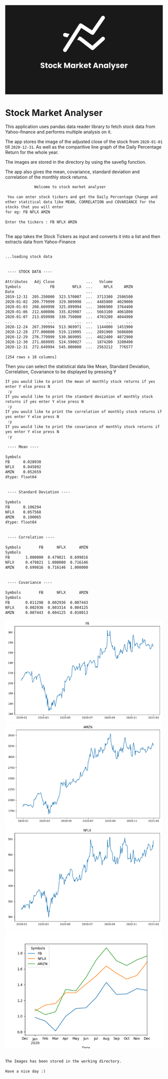<img width="1080px" src="./static/Header-Image.png">

# Stock Market Analyser

This application uses pandas data reader library to fetch stock data from Yahoo-finance and performs multiple analysis on it.

The app stores the image of the adjusted close of the stock from `2020-01-01` till `2020-12-31`. As well as the comparitive line graph of the Daily Percentage Return for the whole year.

The images are stored in the directory by using the savefig function.

The app also gives the mean, covariance, standard deviation and correlation of the monthly stock returns.

```
             Welcome to stock market analyser

 You can enter stock tickers and get the Daily Percentage Change and other statitical data like MEAN, CORRELATION and COVARIANCE for the stocks that you will enter
for eg: FB NFLX AMZN

Enter the tickers : FB NFLX AMZN


```

The app takes the Stock Tickers as input and converts it into a list and then extracts data from Yahoo-Finance

```

...loading stock data


 ---- STOCK DATA ----

Attributes   Adj Close              ...   Volume
Symbols             FB        NFLX  ...     NFLX     AMZN
Date                                ...
2019-12-31  205.250000  323.570007  ...  3713300  2506500
2020-01-02  209.779999  329.809998  ...  4485800  4029000
2020-01-03  208.669998  325.899994  ...  3806900  3764400
2020-01-06  212.600006  335.829987  ...  5663100  4061800
2020-01-07  213.059998  330.750000  ...  4703200  4044900
...                ...         ...  ...      ...      ...
2020-12-24  267.399994  513.969971  ...  1144000  1451900
2020-12-28  277.000000  519.119995  ...  2891900  5686800
2020-12-29  276.779999  530.869995  ...  4022400  4872900
2020-12-30  271.869995  524.590027  ...  1874200  3200400
2020-12-31  272.649994  545.000000  ...  2563212   776577

[254 rows x 18 columns]

```

Then you can select the statistical data like Mean, Standard Deviation, Correlation, Covariance to be displayed by pressing Y

```
If you would like to print the mean of monthly stock returns if yes enter Y else press N
 :y
If you would like to print the standard deviation of monthly stock returns if yes enter Y else press N
 :y
If you would like to print the correlation of monthly stock returns if yes enter Y else press N
 :y
If you would like to print the covariance of monthly stock returns if yes enter Y else press N
 :y

 ---- Mean ----

Symbols
FB      0.028930
NFLX    0.045892
AMZN    0.052659
dtype: float64


 ---- Standard Deviation ----

Symbols
FB      0.106294
NFLX    0.057568
AMZN    0.100065
dtype: float64


 ---- Correlation ----

Symbols        FB      NFLX      AMZN
Symbols
FB       1.000000  0.479821  0.699816
NFLX     0.479821  1.000000  0.716146
AMZN     0.699816  0.716146  1.000000


 ---- Covariance ----

Symbols        FB      NFLX      AMZN
Symbols
FB       0.011298  0.002936  0.007443
NFLX     0.002936  0.003314  0.004125
AMZN     0.007443  0.004125  0.010013

```

<img src="./static/FB.png" >
<img src="./static/AMZN.png" >
<img src="./static/NFLX.png" >
<img src="./static/monthlyReturns.png">

```

The Images has been stored in the working directory.

Have a nice day :)

```
